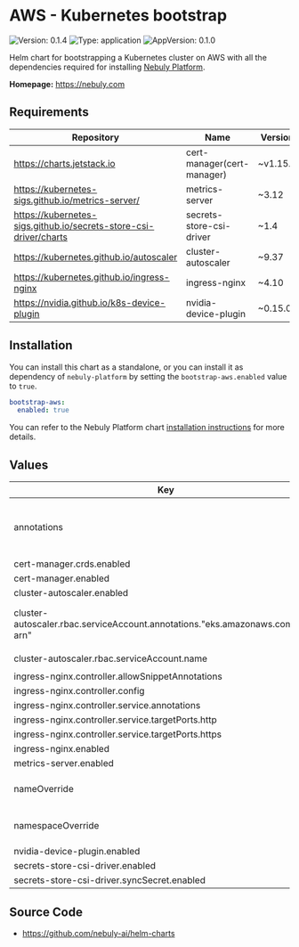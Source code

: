 # AWS - Kubernetes bootstrap

![Version: 0.1.4](https://img.shields.io/badge/Version-0.1.4-informational?style=flat-square) ![Type: application](https://img.shields.io/badge/Type-application-informational?style=flat-square) ![AppVersion: 0.1.0](https://img.shields.io/badge/AppVersion-0.1.0-informational?style=flat-square)

Helm chart for bootstrapping a Kubernetes cluster on AWS with all the dependencies required for installing [Nebuly Platform](https://nebuly.com).

**Homepage:** <https://nebuly.com>

## Requirements

| Repository | Name | Version |
|------------|------|---------|
| https://charts.jetstack.io | cert-manager(cert-manager) | ~v1.15.2 |
| https://kubernetes-sigs.github.io/metrics-server/ | metrics-server | ~3.12 |
| https://kubernetes-sigs.github.io/secrets-store-csi-driver/charts | secrets-store-csi-driver | ~1.4 |
| https://kubernetes.github.io/autoscaler | cluster-autoscaler | ~9.37 |
| https://kubernetes.github.io/ingress-nginx | ingress-nginx | ~4.10 |
| https://nvidia.github.io/k8s-device-plugin | nvidia-device-plugin | ~0.15.0 |

## Installation

You can install this chart as a standalone, or you can install it as dependency
of `nebuly-platform` by setting the `bootstrap-aws.enabled` value to `true`.

```yaml
bootstrap-aws:
  enabled: true
```

You can refer to the Nebuly Platform
chart [installation instructions](../nebuly-platform/README.md#installation) for more
details.

## Values

| Key | Type | Default | Description |
|-----|------|---------|-------------|
| annotations | object | `{}` | Extra annotations that will be added to all resources. |
| cert-manager.crds.enabled | bool | `true` |  |
| cert-manager.enabled | bool | `true` |  |
| cluster-autoscaler.enabled | bool | `true` |  |
| cluster-autoscaler.rbac.serviceAccount.annotations."eks.amazonaws.com/role-arn" | string | `""` | The ARN of the IAM role used by the autoscaler. |
| cluster-autoscaler.rbac.serviceAccount.name | string | `"cluster-autoscaler"` |  |
| ingress-nginx.controller.allowSnippetAnnotations | bool | `true` |  |
| ingress-nginx.controller.config | object | `{}` |  |
| ingress-nginx.controller.service.annotations | object | `{}` |  |
| ingress-nginx.controller.service.targetPorts.http | string | `"http"` |  |
| ingress-nginx.controller.service.targetPorts.https | string | `"https"` |  |
| ingress-nginx.enabled | bool | `true` |  |
| metrics-server.enabled | bool | `true` |  |
| nameOverride | string | `""` | Override the name of the chart. |
| namespaceOverride | string | `""` | Override the namespace. |
| nvidia-device-plugin.enabled | bool | `true` |  |
| secrets-store-csi-driver.enabled | bool | `true` |  |
| secrets-store-csi-driver.syncSecret.enabled | bool | `true` |  |

## Source Code

* <https://github.com/nebuly-ai/helm-charts>
